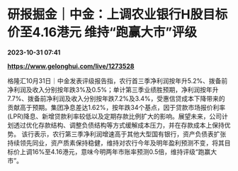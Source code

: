 # 研报掘金｜中金：上调农业银行H股目标价至4.16港元 维持“跑赢大市”评级

**2023-10-31 07:41**

**https://www.gelonghui.com/live/1273528**

格隆汇10月31日｜中金发表评级报告指，农行首三季净利润按年升5.2%、拨备前净利润及收入分别按年跌3%及0.5%；单计第三季业绩胜预期，净利润按年升7.7%、拨备前净利润及收入分别按年跌7.2%及3.4%，受惠信贷成本下降带来的贡献高于预期。集团净息差达1.62%，按年跌34个基点，因于贷款市场报价利率(LPR)降息、新增贷款利率较低以及定期存款比例扩大的影响。展望未来，公司计划透过优化存款结构、调整负债结构等方式缓解成本压力，并在存款成本上保持优势。 该行表示，农行第三季净利润增速高于其他大型国有银行，资产负债表扩张持续领先同业，资产质素保持稳健，维持对农行今年及明年盈利预测不变，将其目标价上调16%至4.16港元，意味今明两年市账率预测0.5倍，维持评级“跑赢大市”。